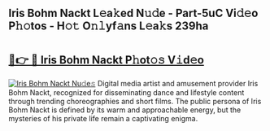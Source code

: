 ## Iris Bohm Nackt L𝚎a𝚔ed N𝚞𝚍e - Part-5uC Vi𝚍𝚎o P𝚑𝚘tos - H𝚘𝚝 O𝚗𝚕yf𝚊ns L𝚎a𝚔s 239ha

# <h2><a href="http://kf3dlwf.oniu.top/?m=Iris+Bohm+Nackt">🔗👉 🔴 Iris Bohm Nackt P𝚑ot𝚘𝚜 V𝚒d𝚎o</a></h2>

[![Iris Bohm Nackt Nu𝚍e𝚜](https://i.imgur.com/0qMVB7G.gif)](http://kf3dlwf.oniu.top/?m=Iris+Bohm+Nackt)
Digital media artist and amusement provider Iris Bohm Nackt, recognized for disseminating dance and lifestyle content through trending choreographies and short films. The public persona of Iris Bohm Nackt is defined by its warm and approachable energy, but the mysteries of his private life remain a captivating enigma.  
